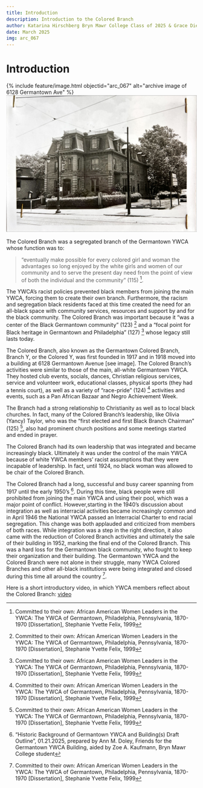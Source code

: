 ```yaml
---
title: Introduction
description: Introduction to the Colored Branch
author: Katarina Hirschberg Bryn Mawr College Class of 2025 & Grace Diehl Bryn Mawr College Class of 2027
date: March 2025
img: arc_067
---
```



# Introduction 

{% include feature/image.html objectid="arc_067" alt="archive image of 6128 Germantown Ave" %}
![archive image of 6128 Germantown Ave](https://github.com/digbmc/germantown-y/blob/Harkness-House-Branch-Y/objects/arc_067.jpg)

The Colored Branch was a segregated branch of the Germantown YWCA whose function was to: 
>“eventually make possible for every colored girl and woman the advantages so long enjoyed by the white girls and women of our community and to serve the present day need from the point of view of both the individual and the community” (115) [^fn1].

The YWCA’s racist policies prevented black members from joining the main YWCA, forcing them to create their own branch. Furthermore, the racism and segregation black residents faced at this time created the need for an all-black space with community services, resources and support by and for the black community. The Colored Branch was important because it “was a center of the Black Germantown community” (123) [^fn1] and a “focal point for Black heritage in Germantown and Philadelphia” (127) [^fn1] whose legacy still lasts today. 

The Colored Branch, also known as the Germantown Colored Branch, Branch Y, or the Colored Y, was first founded in 1917 and in 1918 moved into a building at 6128 Germantown Avenue [see image]. The Colored Branch’s activities were similar to those of the main, all-white Germantown YWCA. They hosted club events, socials, dances, Christian religious services, service and volunteer work, educational classes, physical sports (they had a tennis court), as well as a variety of “race-pride” (124) [^fn1] activities and events, such as a Pan African Bazaar and Negro Achievement Week. 

The Branch had a strong relationship to Christianity as well as to local black churches. In fact, many of the Colored Branch’s leadership, like Olivia (Yancy) Taylor, who was the “first elected and first Black Branch Chairman” (125) [^fn1], also had prominent church positions and some meetings started and ended in prayer. 

The Colored Branch had its own leadership that was integrated and became increasingly black. Ultimately it was under the control of the main YWCA because of white YWCA members’ racist assumptions that they were incapable of leadership. In fact, until 1924, no black woman was allowed to be chair of the Colored Branch. 

The Colored Branch had a long, successful and busy career spanning from 1917 until the early 1950’s [^fn2]. During this time, black people were still prohibited from joining the main YWCA and using their pool, which was a major point of conflict. However,starting in the 1940’s discussion about integration as well as interracial activities became increasingly common and in April 1946 the National YWCA passed an Interracial Charter to end racial segregation. This change was both applauded and criticized from members of both races. While integration was a step in the right direction, it also came with the reduction of Colored Branch activities and ultimately the sale of their building in 1952, marking the final end of the Colored Branch. This was a hard loss for the Germantown black community, who fought to keep their organization and their building. The Germantown YWCA and the Colored Branch were not alone in their struggle, many YWCA Colored Branches and other all-black institutions were being integrated and closed during this time all around the country [^fn1]. 

Here is a short introductory video, in which YWCA members reflect about the Colored Branch:
[video](https://www.youtube.com/watch?v=jVVQdut2pCA)


[^fn1]: Committed to their own: African American Women Leaders in the YWCA: The YWCA of Germantown, Philadelphia, Pennsylvania, 1870-1970 [Dissertation], Stephanie Yvette Felix, 1999 
[^fn2]: “Historic Background of Germantown YWCA and Building(s) Draft Outline”, 01.21.2025, prepared by Ann M. Doley, Friends for the Germantown YWCA Building, aided by Zoe A. Kaufmann, Bryn Mawr College student 
